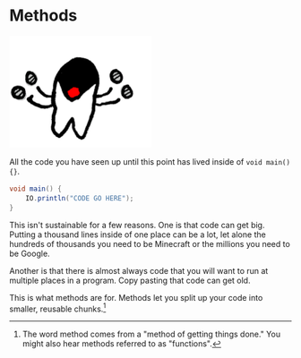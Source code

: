 # Methods


<img src="/methods/header.png" height="200px"/>

All the code you have seen up until this point has lived inside of `void main() {}`.

```java
void main() {
    IO.println("CODE GO HERE");
}
```

This isn't sustainable for a few reasons. One is that code can get big. Putting a thousand lines inside of one place can be a lot, let
alone the hundreds of thousands you need to be Minecraft or the millions you need to be Google.

Another is that there is almost always code that you will want to run at multiple places in a program.
Copy pasting that code can get old.

This is what methods are for. Methods let you split up your code into smaller, reusable chunks.[^def]

[^def]: The word method comes from a "method of getting things done." You might also hear methods referred to as "functions".

